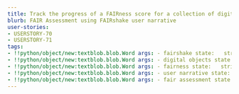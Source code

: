 ```yaml
---
title: Track the progress of a FAIRness score for a collection of digital objects over time.
blurb: FAIR Assessment using FAIRshake user narrative
user-stories:
- USERSTORY-70
- USERSTORY-71
tags:
- !!python/object/new:textblob.blob.Word args: - fairshake state:   string: fairshake   pos_tag: null
- !!python/object/new:textblob.blob.Word args: - digital objects state:   string: digital objects   pos_tag: null
- !!python/object/new:textblob.blob.Word args: - fairness state:   string: fairness   pos_tag: null
- !!python/object/new:textblob.blob.Word args: - user narrative state:   string: user narrative   pos_tag: null
- !!python/object/new:textblob.blob.Word args: - fair assessment state:   string: fair assessment   pos_tag: null
---
```

